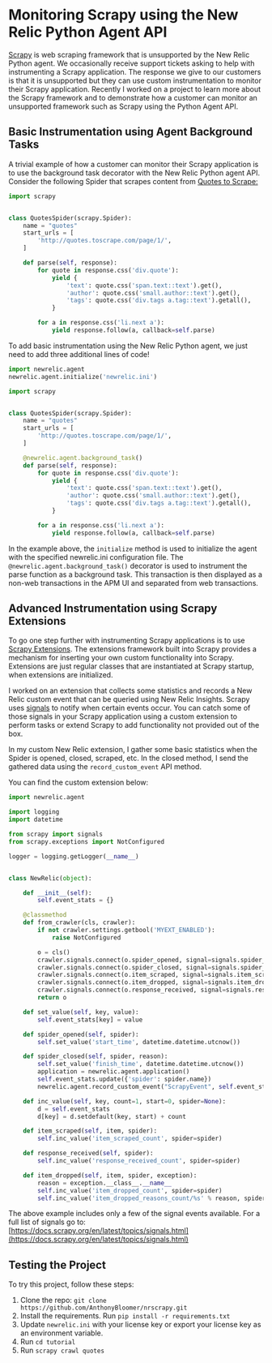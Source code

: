 # Monitoring Scrapy using the New Relic Python Agent API

[Scrapy](https://scrapy.org) is web scraping framework that is unsupported by the New Relic Python agent. We occasionally receive support tickets asking to help with instrumenting a Scrapy application. The response we give to our customers is that it is unsupported but they can use custom instrumentation to monitor their Scrapy application. Recently I worked on a project to learn more about the Scrapy framework and to demonstrate how a customer can monitor an unsupported framework such as Scrapy using the Python Agent API.

## Basic Instrumentation using Agent Background Tasks

A trivial example of how a customer can monitor their Scrapy application is to use the background task decorator with the New Relic Python agent API. Consider the following Spider that scrapes content from [Quotes to Scrape:](https://quotes.toscrape.com)

``` python
import scrapy


class QuotesSpider(scrapy.Spider):
    name = "quotes"
    start_urls = [
        'http://quotes.toscrape.com/page/1/',
    ]

    def parse(self, response):
        for quote in response.css('div.quote'):
            yield {
                'text': quote.css('span.text::text').get(),
                'author': quote.css('small.author::text').get(),
                'tags': quote.css('div.tags a.tag::text').getall(),
            }

        for a in response.css('li.next a'):
            yield response.follow(a, callback=self.parse)
```


To add basic instrumentation using the New Relic Python agent, we just need to add three additional lines of code!

``` python
import newrelic.agent
newrelic.agent.initialize('newrelic.ini')

import scrapy


class QuotesSpider(scrapy.Spider):
    name = "quotes"
    start_urls = [
        'http://quotes.toscrape.com/page/1/',
    ]

    @newrelic.agent.background_task()
    def parse(self, response):
        for quote in response.css('div.quote'):
            yield {
                'text': quote.css('span.text::text').get(),
                'author': quote.css('small.author::text').get(),
                'tags': quote.css('div.tags a.tag::text').getall(),
            }

        for a in response.css('li.next a'):
            yield response.follow(a, callback=self.parse)
```

In the example above, the `initialize` method is used to initialize the agent with the specified newrelic.ini configuration file. The `@newrelic.agent.background_task()` decorator is used to instrument the parse function as a background task. This transaction is then displayed as a non-web transactions in the APM UI and separated from web transactions.

## Advanced Instrumentation using Scrapy Extensions

To go one step further with instrumenting Scrapy applications is to use [Scrapy Extensions](https://docs.scrapy.org/en/latest/topics/extensions.html). The extensions framework built into Scrapy provides a mechanism for inserting your own custom functionality into Scrapy. Extensions are just regular classes that are instantiated at Scrapy startup, when extensions are initialized.

I worked on an extension that collects some statistics and records a New Relic custom event that can be queried using New Relic Insights. Scrapy uses [signals](https://docs.scrapy.org/en/latest/topics/signals.html) to notify when certain events occur. You can catch some of those signals in your Scrapy application using a custom extension to perform tasks or extend Scrapy to add functionality not provided out of the box. 

In my custom New Relic extension, I gather some basic statistics when the Spider is opened, closed, scraped, etc. In the closed method, I send the gathered data using the `record_custom_event` API method.

You can find the custom extension below:

``` python
import newrelic.agent

import logging
import datetime

from scrapy import signals
from scrapy.exceptions import NotConfigured

logger = logging.getLogger(__name__)


class NewRelic(object):

    def __init__(self):
        self.event_stats = {}

    @classmethod
    def from_crawler(cls, crawler):
        if not crawler.settings.getbool('MYEXT_ENABLED'):
            raise NotConfigured

        o = cls()
        crawler.signals.connect(o.spider_opened, signal=signals.spider_opened)
        crawler.signals.connect(o.spider_closed, signal=signals.spider_closed)
        crawler.signals.connect(o.item_scraped, signal=signals.item_scraped)
        crawler.signals.connect(o.item_dropped, signal=signals.item_dropped)
        crawler.signals.connect(o.response_received, signal=signals.response_received)
        return o

    def set_value(self, key, value):
        self.event_stats[key] = value

    def spider_opened(self, spider):
        self.set_value('start_time', datetime.datetime.utcnow())

    def spider_closed(self, spider, reason):
        self.set_value('finish_time', datetime.datetime.utcnow())
        application = newrelic.agent.application()
        self.event_stats.update({'spider': spider.name})
        newrelic.agent.record_custom_event("ScrapyEvent", self.event_stats, application)

    def inc_value(self, key, count=1, start=0, spider=None):
        d = self.event_stats
        d[key] = d.setdefault(key, start) + count

    def item_scraped(self, item, spider):
        self.inc_value('item_scraped_count', spider=spider)

    def response_received(self, spider):
        self.inc_value('response_received_count', spider=spider)

    def item_dropped(self, item, spider, exception):
        reason = exception.__class__.__name__
        self.inc_value('item_dropped_count', spider=spider)
        self.inc_value('item_dropped_reasons_count/%s' % reason, spider=spider)
```

The above example includes only a few of the signal events available. For a full list of signals go to: [https://docs.scrapy.org/en/latest/topics/signals.html](https://docs.scrapy.org/en/latest/topics/signals.html) 

 
## Testing the Project

 
To try this project, follow these steps:

1. Clone the repo: `git clone https://github.com/AnthonyBloomer/nrscrapy.git`
2. Install the requirements. Run `pip install -r requirements.txt`
3. Update `newrelic.ini` with your license key or export your license key as an environment variable.
4. Run `cd tutorial`
5. Run `scrapy crawl quotes`
